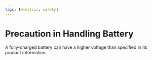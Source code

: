 ```yaml
---
tags: [electric, safety]
---
```


# Precaution in Handling Battery

A fully-charged battery can have a higher voltage than specified in its product
information.
